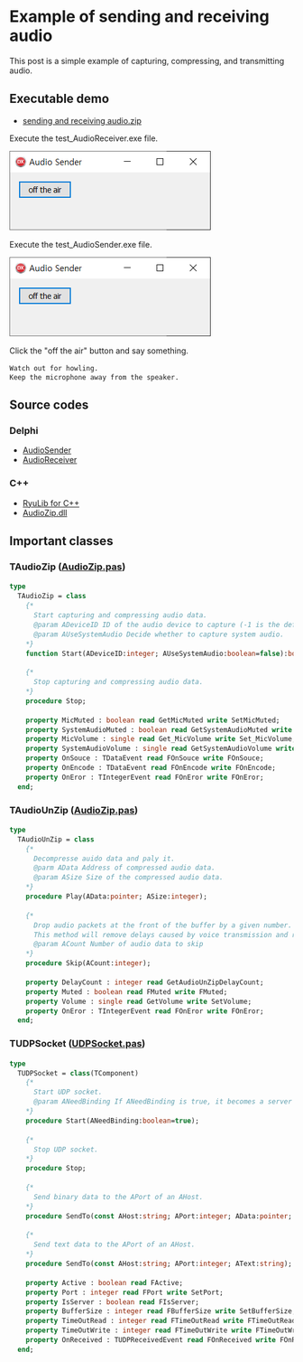 # Example of sending and receiving audio

This post is a simple example of capturing, compressing, and transmitting audio.

## Executable demo

* [sending and receiving audio.zip](./sending%20and%20receiving%20audio.zip)

Execute the test_AudioReceiver.exe file.

![](./pic-1.png)

Execute the test_AudioSender.exe file.

![](./pic-1.png)

Click the "off the air" button and say something.

``` none
Watch out for howling.
Keep the microphone away from the speaker.
```

## Source codes

### Delphi
* [AudioSender](https://github.com/ryujt/ryulib-delphi/tree/master/Examples/Multimedia/AudioSender)
* [AudioReceiver](https://github.com/ryujt/ryulib-delphi/tree/master/Examples/Multimedia/AudioReceiver)

### C++
* [RyuLib for C++](https://github.com/ryujt/ryulib-cpp)
* [AudioZip.dll](https://github.com/ryujt/ryulib-cpp/tree/master/dll/AudioZip)

## Important classes

### TAudioZip ([AudioZip.pas](https://github.com/ryujt/ryulib-delphi/blob/master/Src/AudioZip.pas))

``` pas
type
  TAudioZip = class
    {*
      Start capturing and compressing audio data.
      @param ADeviceID ID of the audio device to capture (-1 is the default device)
      @param AUseSystemAudio Decide whether to capture system audio.
    *}
    function Start(ADeviceID:integer; AUseSystemAudio:boolean=false):boolean;

    {*
      Stop capturing and compressing audio data.
    *}
    procedure Stop;

    property MicMuted : boolean read GetMicMuted write SetMicMuted;
    property SystemAudioMuted : boolean read GetSystemAudioMuted write SetSystemAudioMuted;
    property MicVolume : single read Get_MicVolume write Set_MicVolume;
    property SystemAudioVolume : single read GetSystemAudioVolume write SetSystemAudioVolume;
    property OnSouce : TDataEvent read FOnSouce write FOnSouce;
    property OnEncode : TDataEvent read FOnEncode write FOnEncode;
    property OnEror : TIntegerEvent read FOnEror write FOnEror;
  end;
```

### TAudioUnZip ([AudioZip.pas](https://github.com/ryujt/ryulib-delphi/blob/master/Src/AudioZip.pas))

``` pas
type
  TAudioUnZip = class
    {*
      Decompresse auido data and paly it.
      @parm AData Address of compressed audio data.
      @param ASize Size of the compressed audio data.
    *}
    procedure Play(AData:pointer; ASize:integer);

    {*
      Drop audio packets at the front of the buffer by a given number.
      This method will remove delays caused by voice transmission and reception.
      @param ACount Number of audio data to skip
    *}
    procedure Skip(ACount:integer);

    property DelayCount : integer read GetAudioUnZipDelayCount;
    property Muted : boolean read FMuted write FMuted;
    property Volume : single read GetVolume write SetVolume;
    property OnEror : TIntegerEvent read FOnEror write FOnEror;
  end;
```

### TUDPSocket ([UDPSocket.pas](https://github.com/ryujt/ryulib-delphi/blob/master/Src/UDPSocket.pas))

``` pas
type
  TUDPSocket = class(TComponent)
    {*
      Start UDP socket.
      @param ANeedBinding If ANeedBinding is true, it becomes a server socket.
    *}
    procedure Start(ANeedBinding:boolean=true);

    {*
      Stop UDP socket.
    *}
    procedure Stop;

    {*
      Send binary data to the APort of an AHost.
    *}
    procedure SendTo(const AHost:string; APort:integer; AData:pointer; ASize:integer); overload;

    {*
      Send text data to the APort of an AHost.
    *}
    procedure SendTo(const AHost:string; APort:integer; AText:string); overload;

    property Active : boolean read FActive;
    property Port : integer read FPort write SetPort;
    property IsServer : boolean read FIsServer;
    property BufferSize : integer read FBufferSize write SetBufferSize;
    property TimeOutRead : integer read FTimeOutRead write FTimeOutRead;
    property TimeOutWrite : integer read FTimeOutWrite write FTimeOutWrite;
    property OnReceived : TUDPReceivedEvent read FOnReceived write FOnReceived;
  end;
```